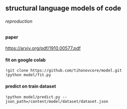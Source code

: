 ## structural language models of code 
###### reproduction

#### paper
https://arxiv.org/pdf/1910.00577.pdf

#### fit on google colab
```
!git clone https://github.com/tihonovcore/model.git
!python model/fit.py
```

#### predict on train dataset 
```
!python model/predict.py --json_path=/content/model/dataset/dataset.json
```
